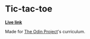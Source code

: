 # Tic-tac-toe

[**Live link**](https://piotrnajda3000.github.io/tic-tac-toe)

Made for [The Odin Project](https://www.theodinproject.com/lessons/node-path-javascript-tic-tac-toe)'s curriculum.




